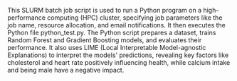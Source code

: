 This SLURM batch job script is used to run a Python program on a high-performance computing (HPC) cluster, specifying job parameters like the job name, resource allocation, and email notifications. It then executes the Python file python_test.py. The Python script prepares a dataset, trains Random Forest and Gradient Boosting models, and evaluates their performance. It also uses LIME (Local Interpretable Model-agnostic Explanations) to interpret the models' predictions, revealing key factors like cholesterol and heart rate positively influencing health, while calcium intake and being male have a negative impact.
